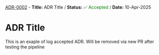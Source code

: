 <!-- log start -->

[ADR-0002](adr/0002-new-adr-placeholder2.md) - **Title:** ADR Title **<font color="grey"> / </font>** **Status:** ✅ <font color="green">Accepted </font> **<font color="grey"> / </font>** **Date:** 10-Apr-2025

<!-- log end -->


# ADR Title 
This is an exaple of log accepted ADR. Will be removed via new PR after testing the pipeline
